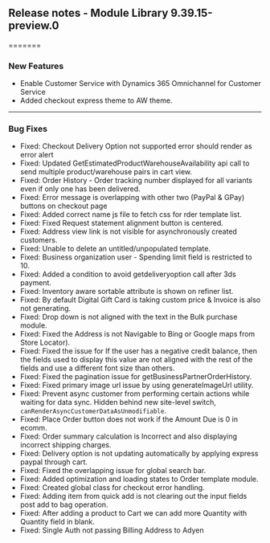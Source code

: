## Release notes - Module Library 9.39.15-preview.0
=======
### New Features
  - Enable Customer Service with Dynamics 365 Omnichannel for Customer Service
  - Added checkout express theme to AW theme.
___
### Bug Fixes
  - Fixed: Checkout Delivery Option not supported error should render as error alert
  - Fixed: Updated GetEstimatedProductWarehouseAvailability api call to send multiple product/warehouse pairs in cart view.
  - Fixed: Order History - Order tracking number displayed for all variants even if only one has been delivered.
  - Fixed: Error message is overlapping with other two (PayPal & GPay) buttons on checkout page
  - Fixed: Added correct name js file to fetch css for rder template list.
  - Fixed: Fixed Request statement alignment button is centered.
  - Fixed: Address view link is not visible for asynchronously created customers.
  - Fixed: Unable to delete an untitled/unpopulated template.
  - Fixed: Business organization user - Spending limit field is restricted to 10.
  - Fixed: Added a condition to avoid getdeliveryoption call after 3ds payment.
  - Fixed: Inventory aware sortable attribute is shown on refiner list.
  - Fixed: By default Digital Gift Card is taking custom price & Invoice is also not generating.
  - Fixed: Drop down is not aligned with the text in the Bulk purchase module.
  - Fixed: Fixed the Address is not Navigable to Bing or Google maps from Store Locator).
  - Fixed: Fixed the issue for If the user has a negative credit balance, then the fields used to display this value are not aligned with the rest of the fields and use a different font size than others.
  - Fixed: Fixed the pagination issue for getBusinessPartnerOrderHistory.
  - Fixed: Fixed primary image url issue by using generateImageUrl utility.
  - Fixed: Prevent async customer from performing certain actions while waiting for data sync. Hidden behind new site-level switch, `canRenderAsyncCustomerDataAsUnmodifiable`.
  - Fixed: Place Order button does not work if the Amount Due is 0 in ecomm.
  - Fixed: Order summary calculation is Incorrect and also displaying incorrect shipping charges.
  - Fixed: Delivery option is not updating automatically by applying express paypal through cart.
  - Fixed: Fixed the overlapping issue for global search bar.
  - Fixed: Added optimization and loading states to Order template module.
  - Fixed: Created global class for checkout error handling.
  - Fixed: Adding item from quick add is not clearing out the input fields post add to bag operation.
  - Fixed: After adding a product to Cart we can add more Quantity with Quantity field in blank.
  - Fixed: Single Auth not passing Billing Address to Adyen